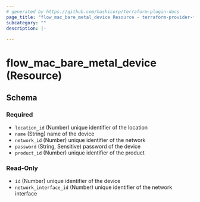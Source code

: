 ```yaml
---
# generated by https://github.com/hashicorp/terraform-plugin-docs
page_title: "flow_mac_bare_metal_device Resource - terraform-provider-flow"
subcategory: ""
description: |-
  
---
```


# flow_mac_bare_metal_device (Resource)





<!-- schema generated by tfplugindocs -->
## Schema

### Required

- `location_id` (Number) unique identifier of the location
- `name` (String) name of the device
- `network_id` (Number) unique identifier of the network
- `password` (String, Sensitive) password of the device
- `product_id` (Number) unique identifier of the product

### Read-Only

- `id` (Number) unique identifier of the device
- `network_interface_id` (Number) unique identifier of the network interface



